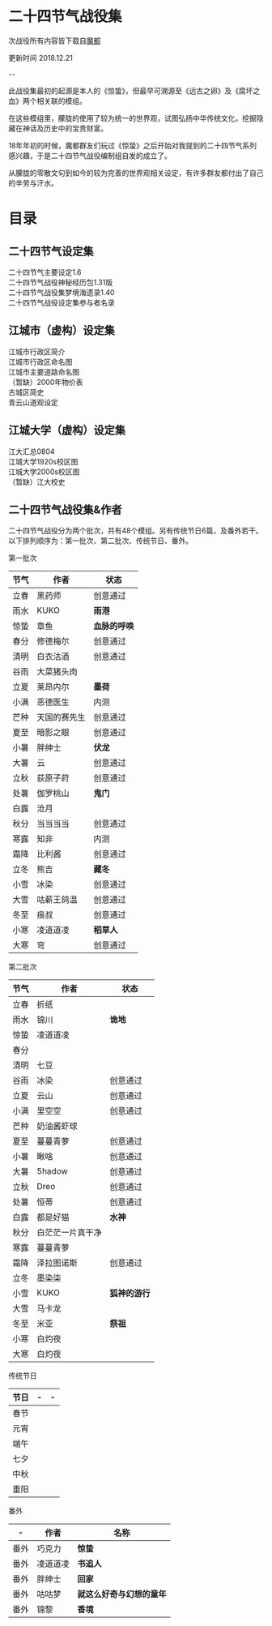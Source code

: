 # 二十四节气战役集

次战役所有内容皆下载自[魔都](http://www.cnmods.org/ZT/24/index.html)

更新时间 2018.12.21

--

此战役集最初的起源是本人的《惊蛰》，但最早可溯源至《远古之卵》及《腐坏之血》两个相关联的模组。

在这些模组里，朦胧的使用了较为统一的世界观，试图弘扬中华传统文化，挖掘隐藏在神话及历史中的宝贵财富。

18年年初的时候，魔都群友们玩过《惊蛰》之后开始对我提到的二十四节气系列感兴趣，于是二十四节气战役编制组自发的成立了。

从朦胧的零散文句到如今的较为完善的世界观相关设定，有许多群友都付出了自己的辛劳与汗水。

# 目录

## 二十四节气设定集
二十四节气主要设定1.6  
二十四节气战役神秘经历包1.31版  
二十四节气战役集梦境海遗录1.40  
二十四节气战役设定集参与者名录  

## 江城市（虚构）设定集
江城市行政区简介  
江城市行政区命名图  
江城市主要道路命名图  
（暂缺）2000年物价表  
古城区简史  
青云山道观设定  

## 江城大学（虚构）设定集
江大汇总0804  
江城大学1920s校区图  
江城大学2000s校区图  
（暂缺）江大校史  

## 二十四节气战役集&作者
二十四节气战役分为两个批次，共有48个模组。另有传统节日6篇，及番外若干。以下排列顺序为：第一批次、第二批次、传统节日、番外。  

第一批次

|节气|作者|状态|
|---|----|---|
|立春|黑药师|创意通过|
|雨水|KUKO|**雨港**|
|惊蛰|章鱼|	**血脉的呼唤**|
|春分|修德梅尔|创意通过|
|清明|白衣沽酒|创意通过|
|谷雨|大菜猪头肉| | 
|立夏|莱昂内尔|**墨荷**|
|小满|恶德医生|内测|
|芒种|天国的赛先生|创意通过|
|夏至|暗影之眼|创意通过|
|小暑|胖绅士|**伏龙**|
|大暑|云|创意通过|
|立秋|荻原子莳|创意通过|
|处暑|伽罗桃山|**鬼门**|
|白露|沧月| |
|秋分|当当当当|创意通过|
|寒露|知非|内测|
|霜降|比利酱|创意通过|
|立冬|熊吉|**藏冬**|
|小雪|冰染|创意通过|
|大雪|咕薪王鸽温|创意通过|
|冬至|痕叔|创意通过|
|小寒|凌道道凌|**稻草人**|
|大寒|穹|创意通过|

第二批次

|节气|作者|状态|
|---|----|---|
|立春|折纸| |
|雨水|锦川|**诡地**|
|惊蛰|凌道道凌| |
|春分| | |
|清明|七豆| |
|谷雨|冰染|	创意通过| 
|立夏|云山|创意通过|
|小满|里空空|创意通过|
|芒种|奶油酱虾球||
|夏至|蔓蔓青萝|创意通过|
|小暑|瞅啥|创意通过|
|大暑|5hadow|创意通过|
|立秋|Dreo|创意通过|
|处暑|恒蒂|创意通过|
|白露|都是好猫|**水神**|
|秋分|白茫茫一片真干净|	|
|寒露|蔓蔓青萝||
|霜降|泽拉图诺斯|创意通过|
|立冬|墨染柒||
|小雪|KUKO|**狐神的游行**|
|大雪|马卡龙||
|冬至|米亚|	**祭祖**|
|小寒|白灼夜||
|大寒|白灼夜||

传统节日

|节日|-|-|
|---|---|---|
|春节| | |
|元宵| | |
|端午| | |
|七夕| | |
|中秋| | |
|重阳| | |

番外

|-|作者|名称|
|---|---|---|
|番外|巧克力|**惊蛰**|
|番外|凌道道凌|**书追人**|
|番外|胖绅士|**回家**|
|番外|咕咕梦|**就这么好奇与幻想的童年**|
|番外|锦黎|**香境**|
